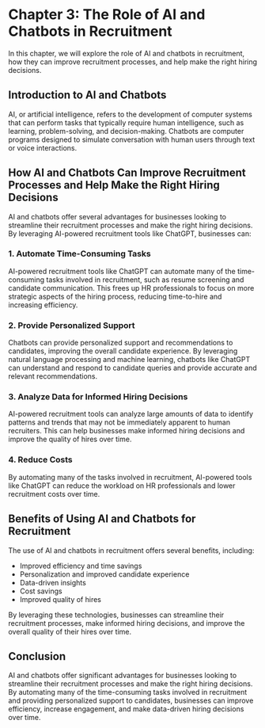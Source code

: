 Chapter 3: The Role of AI and Chatbots in Recruitment
=====================================================

In this chapter, we will explore the role of AI and chatbots in recruitment, how they can improve recruitment processes, and help make the right hiring decisions.

Introduction to AI and Chatbots
-------------------------------

AI, or artificial intelligence, refers to the development of computer systems that can perform tasks that typically require human intelligence, such as learning, problem-solving, and decision-making. Chatbots are computer programs designed to simulate conversation with human users through text or voice interactions.

How AI and Chatbots Can Improve Recruitment Processes and Help Make the Right Hiring Decisions
----------------------------------------------------------------------------------------------

AI and chatbots offer several advantages for businesses looking to streamline their recruitment processes and make the right hiring decisions. By leveraging AI-powered recruitment tools like ChatGPT, businesses can:

### 1. Automate Time-Consuming Tasks

AI-powered recruitment tools like ChatGPT can automate many of the time-consuming tasks involved in recruitment, such as resume screening and candidate communication. This frees up HR professionals to focus on more strategic aspects of the hiring process, reducing time-to-hire and increasing efficiency.

### 2. Provide Personalized Support

Chatbots can provide personalized support and recommendations to candidates, improving the overall candidate experience. By leveraging natural language processing and machine learning, chatbots like ChatGPT can understand and respond to candidate queries and provide accurate and relevant recommendations.

### 3. Analyze Data for Informed Hiring Decisions

AI-powered recruitment tools can analyze large amounts of data to identify patterns and trends that may not be immediately apparent to human recruiters. This can help businesses make informed hiring decisions and improve the quality of hires over time.

### 4. Reduce Costs

By automating many of the tasks involved in recruitment, AI-powered tools like ChatGPT can reduce the workload on HR professionals and lower recruitment costs over time.

Benefits of Using AI and Chatbots for Recruitment
-------------------------------------------------

The use of AI and chatbots in recruitment offers several benefits, including:

* Improved efficiency and time savings
* Personalization and improved candidate experience
* Data-driven insights
* Cost savings
* Improved quality of hires

By leveraging these technologies, businesses can streamline their recruitment processes, make informed hiring decisions, and improve the overall quality of their hires over time.

Conclusion
----------

AI and chatbots offer significant advantages for businesses looking to streamline their recruitment processes and make the right hiring decisions. By automating many of the time-consuming tasks involved in recruitment and providing personalized support to candidates, businesses can improve efficiency, increase engagement, and make data-driven hiring decisions over time.
